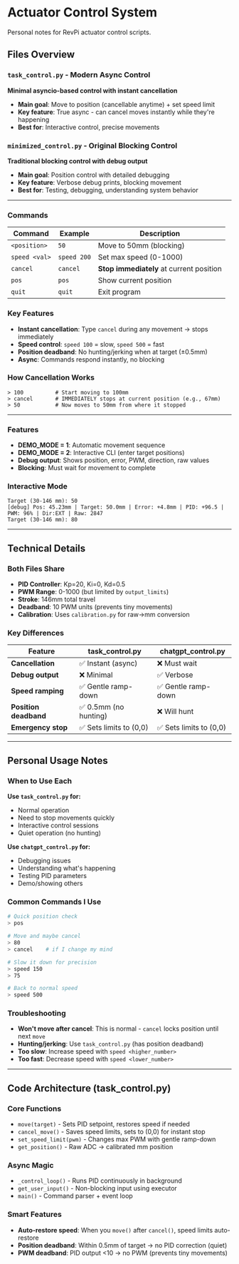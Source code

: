 # Actuator Control System

Personal notes for RevPi actuator control scripts.

## Files Overview

### `task_control.py` - Modern Async Control
**Minimal asyncio-based control with instant cancellation**

- **Main goal**: Move to position (cancellable anytime) + set speed limit
- **Key feature**: True async - can cancel moves instantly while they're happening
- **Best for**: Interactive control, precise movements

### `minimized_control.py` - Original Blocking Control  
**Traditional blocking control with debug output**

- **Main goal**: Position control with detailed debugging
- **Key feature**: Verbose debug prints, blocking movement
- **Best for**: Testing, debugging, understanding system behavior

---


### Commands
| Command | Example | Description |
|---------|---------|-------------|
| `<position>` | `50` | Move to 50mm (blocking) |
| `speed <val>` | `speed 200` | Set max speed (0-1000) |
| `cancel` | `cancel` | **Stop immediately** at current position |
| `pos` | `pos` | Show current position |
| `quit` | `quit` | Exit program |

### Key Features
- **Instant cancellation**: Type `cancel` during any movement → stops immediately
- **Speed control**: `speed 100` = slow, `speed 500` = fast
- **Position deadband**: No hunting/jerking when at target (±0.5mm)
- **Async**: Commands respond instantly, no blocking

### How Cancellation Works
```
> 100          # Start moving to 100mm
> cancel       # IMMEDIATELY stops at current position (e.g., 67mm)
> 50           # Now moves to 50mm from where it stopped
```

---


### Features
- **DEMO_MODE = 1**: Automatic movement sequence
- **DEMO_MODE = 2**: Interactive CLI (enter target positions)
- **Debug output**: Shows position, error, PWM, direction, raw values
- **Blocking**: Must wait for movement to complete

### Interactive Mode
```
Target (30-146 mm): 50
[debug] Pos: 45.23mm | Target: 50.0mm | Error: +4.8mm | PID: +96.5 | PWM: 96% | Dir:EXT | Raw: 2847
Target (30-146 mm): 80
```

---

## Technical Details

### Both Files Share
- **PID Controller**: Kp=20, Ki=0, Kd=0.5
- **PWM Range**: 0-1000 (but limited by `output_limits`)
- **Stroke**: 146mm total travel
- **Deadband**: 10 PWM units (prevents tiny movements)
- **Calibration**: Uses `calibration.py` for raw→mm conversion

### Key Differences

| Feature | task_control.py | chatgpt_control.py |
|---------|-----------------|-------------------|
| **Cancellation** | ✅ Instant (async) | ❌ Must wait |
| **Debug output** | ❌ Minimal | ✅ Verbose |
| **Speed ramping** | ✅ Gentle ramp-down | ✅ Gentle ramp-down |
| **Position deadband** | ✅ 0.5mm (no hunting) | ❌ Will hunt |
| **Emergency stop** | ✅ Sets limits to (0,0) | ✅ Sets limits to (0,0) |

---

## Personal Usage Notes

### When to Use Each

**Use `task_control.py` for:**
- Normal operation
- Need to stop movements quickly
- Interactive control sessions
- Quiet operation (no hunting)

**Use `chatgpt_control.py` for:**
- Debugging issues
- Understanding what's happening
- Testing PID parameters
- Demo/showing others

### Common Commands I Use
```bash
# Quick position check
> pos

# Move and maybe cancel
> 80
> cancel    # if I change my mind

# Slow it down for precision
> speed 150
> 75

# Back to normal speed
> speed 500
```

### Troubleshooting
- **Won't move after cancel**: This is normal - `cancel` locks position until next `move`
- **Hunting/jerking**: Use `task_control.py` (has position deadband)
- **Too slow**: Increase speed with `speed <higher_number>`
- **Too fast**: Decrease speed with `speed <lower_number>`

---

## Code Architecture (task_control.py)

### Core Functions
- `move(target)` - Sets PID setpoint, restores speed if needed
- `cancel_move()` - Saves speed limits, sets to (0,0) for instant stop
- `set_speed_limit(pwm)` - Changes max PWM with gentle ramp-down
- `get_position()` - Raw ADC → calibrated mm position

### Async Magic
- `_control_loop()` - Runs PID continuously in background
- `get_user_input()` - Non-blocking input using executor
- `main()` - Command parser + event loop

### Smart Features
- **Auto-restore speed**: When you `move()` after `cancel()`, speed limits auto-restore
- **Position deadband**: Within 0.5mm of target → no PID correction (quiet)
- **PWM deadband**: PID output <10 → no PWM (prevents tiny movements)
